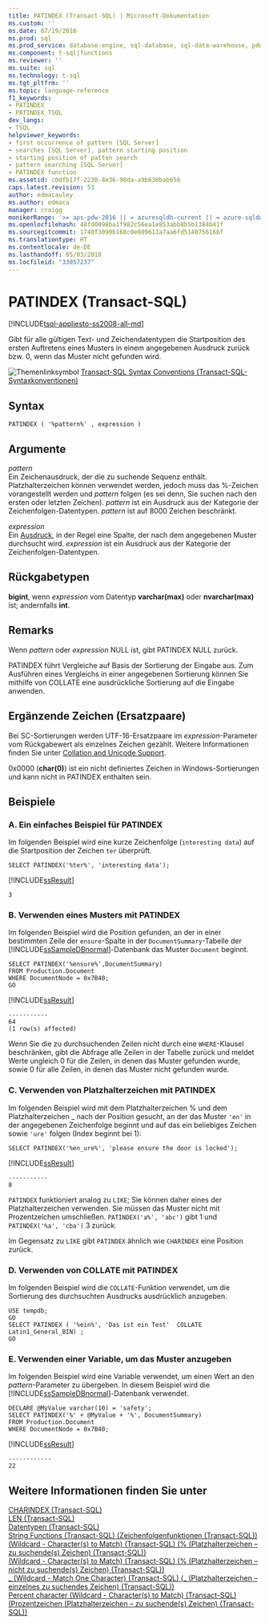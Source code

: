 ```yaml
---
title: PATINDEX (Transact-SQL) | Microsoft-Dokumentation
ms.custom: ''
ms.date: 07/19/2016
ms.prod: sql
ms.prod_service: database-engine, sql-database, sql-data-warehouse, pdw
ms.component: t-sql|functions
ms.reviewer: ''
ms.suite: sql
ms.technology: t-sql
ms.tgt_pltfrm: ''
ms.topic: language-reference
f1_keywords:
- PATINDEX
- PATINDEX_TSQL
dev_langs:
- TSQL
helpviewer_keywords:
- first occurrence of pattern [SQL Server]
- searches [SQL Server], pattern starting position
- starting position of patten search
- pattern searching [SQL Server]
- PATINDEX function
ms.assetid: c0dfb17f-2230-4e36-98da-a9b630bab656
caps.latest.revision: 53
author: edmacauley
ms.author: edmaca
manager: craigg
monikerRange: '>= aps-pdw-2016 || = azuresqldb-current || = azure-sqldw-latest || >= sql-server-2016 || = sqlallproducts-allversions'
ms.openlocfilehash: 48fd0098ba1f982c56ea1e853abb8b5b1384b41f
ms.sourcegitcommit: 1740f3090b168c0e809611a7aa6fd514075616bf
ms.translationtype: HT
ms.contentlocale: de-DE
ms.lasthandoff: 05/03/2018
ms.locfileid: "33057237"
---
```

# <a name="patindex-transact-sql"></a>PATINDEX (Transact-SQL)
[!INCLUDE[tsql-appliesto-ss2008-all-md](../../includes/tsql-appliesto-ss2008-all-md.md)]

  Gibt für alle gültigen Text- und Zeichendatentypen die Startposition des ersten Auftretens eines Musters in einem angegebenen Ausdruck zurück bzw. 0, wenn das Muster nicht gefunden wird.  
  
 ![Themenlinksymbol](../../database-engine/configure-windows/media/topic-link.gif "Topic link icon") [Transact-SQL Syntax Conventions (Transact-SQL-Syntaxkonventionen)](../../t-sql/language-elements/transact-sql-syntax-conventions-transact-sql.md)  
  
## <a name="syntax"></a>Syntax  
  
```  
PATINDEX ( '%pattern%' , expression )  
```  
  
## <a name="arguments"></a>Argumente  
 *pattern*  
 Ein Zeichenausdruck, der die zu suchende Sequenz enthält. Platzhalterzeichen können verwendet werden, jedoch muss das %-Zeichen vorangestellt werden und *pattern* folgen (es sei denn, Sie suchen nach den ersten oder letzten Zeichen). *pattern* ist ein Ausdruck aus der Kategorie der Zeichenfolgen-Datentypen. *pattern* ist auf 8000 Zeichen beschränkt.  
  
 *expression*  
 Ein [Ausdruck](../../t-sql/language-elements/expressions-transact-sql.md), in der Regel eine Spalte, der nach dem angegebenen Muster durchsucht wird. *expression* ist ein Ausdruck aus der Kategorie der Zeichenfolgen-Datentypen.  
  
## <a name="return-types"></a>Rückgabetypen  
 **bigint**, wenn *expression* vom Datentyp **varchar(max)** oder **nvarchar(max)** ist; andernfalls **int**.  
  
## <a name="remarks"></a>Remarks  
 Wenn *pattern* oder *expression* NULL ist, gibt PATINDEX NULL zurück.  
  
 PATINDEX führt Vergleiche auf Basis der Sortierung der Eingabe aus. Zum Ausführen eines Vergleichs in einer angegebenen Sortierung können Sie mithilfe von COLLATE eine ausdrückliche Sortierung auf die Eingabe anwenden.  
  
## <a name="supplementary-characters-surrogate-pairs"></a>Ergänzende Zeichen (Ersatzpaare)  
 Bei SC-Sortierungen werden UTF-16-Ersatzpaare im *expression*-Parameter vom Rückgabewert als einzelnes Zeichen gezählt. Weitere Informationen finden Sie unter [Collation and Unicode Support](../../relational-databases/collations/collation-and-unicode-support.md).  
  
 0x0000 (**char(0)**) ist ein nicht definiertes Zeichen in Windows-Sortierungen und kann nicht in PATINDEX enthalten sein.  
  
## <a name="examples"></a>Beispiele  
  
### <a name="a-simple-patindex-example"></a>A. Ein einfaches Beispiel für PATINDEX  
 Im folgenden Beispiel wird eine kurze Zeichenfolge (`interesting data`) auf die Startposition der Zeichen `ter` überprüft.  
  
```  
SELECT PATINDEX('%ter%', 'interesting data');  
```  
  
 [!INCLUDE[ssResult](../../includes/ssresult-md.md)]  
  
 `3`  
  
### <a name="b-using-a-pattern-with-patindex"></a>B. Verwenden eines Musters mit PATINDEX  
 Im folgenden Beispiel wird die Position gefunden, an der in einer bestimmten Zeile der `ensure`-Spalte in der `DocumentSummary`-Tabelle der [!INCLUDE[ssSampleDBnormal](../../includes/sssampledbnormal-md.md)]-Datenbank das Muster `Document` beginnt.  
  
```  
SELECT PATINDEX('%ensure%',DocumentSummary)  
FROM Production.Document  
WHERE DocumentNode = 0x7B40;  
GO   
```  
  
 [!INCLUDE[ssResult](../../includes/ssresult-md.md)]  
  
```
-----------  
64  
(1 row(s) affected)
```  
  
 Wenn Sie die zu durchsuchenden Zeilen nicht durch eine `WHERE`-Klausel beschränken, gibt die Abfrage alle Zeilen in der Tabelle zurück und meldet Werte ungleich 0 für die Zeilen, in denen das Muster gefunden wurde, sowie 0 für alle Zeilen, in denen das Muster nicht gefunden wurde.  
  
### <a name="c-using-wildcard-characters-with-patindex"></a>C. Verwenden von Platzhalterzeichen mit PATINDEX  
 Im folgenden Beispiel wird mit dem Platzhalterzeichen % und dem Platzhalterzeichen _ nach der Position gesucht, an der das Muster `'en'` in der angegebenen Zeichenfolge beginnt und auf das ein beliebiges Zeichen sowie `'ure'` folgen (Index beginnt bei 1):  
  
```  
SELECT PATINDEX('%en_ure%', 'please ensure the door is locked');  
```  
  
 [!INCLUDE[ssResult](../../includes/ssresult-md.md)]  
  
```
-----------  
8  
```  
  
 `PATINDEX` funktioniert analog zu `LIKE`; Sie können daher eines der Platzhalterzeichen verwenden. Sie müssen das Muster nicht mit Prozentzeichen umschließen. `PATINDEX('a%', 'abc')` gibt 1 und `PATINDEX('%a', 'cba')` 3 zurück.  
  
 Im Gegensatz zu `LIKE` gibt `PATINDEX` ähnlich wie `CHARINDEX` eine Position zurück.  
  
### <a name="d-using-collate-with-patindex"></a>D. Verwenden von COLLATE mit PATINDEX  
 Im folgenden Beispiel wird die `COLLATE`-Funktion verwendet, um die Sortierung des durchsuchten Ausdrucks ausdrücklich anzugeben.  
  
```  
USE tempdb;  
GO  
SELECT PATINDEX ( '%ein%', 'Das ist ein Test'  COLLATE Latin1_General_BIN) ;  
GO  
```  
  
### <a name="e-using-a-variable-to-specify-the-pattern"></a>E. Verwenden einer Variable, um das Muster anzugeben  
 Im folgenden Beispiel wird eine Variable verwendet, um einen Wert an den *pattern*-Parameter zu übergeben. In diesem Beispiel wird die [!INCLUDE[ssSampleDBnormal](../../includes/sssampledbnormal-md.md)]-Datenbank verwendet.  
  
```  
DECLARE @MyValue varchar(10) = 'safety';   
SELECT PATINDEX('%' + @MyValue + '%', DocumentSummary)   
FROM Production.Document  
WHERE DocumentNode = 0x7B40;  
```  
  
 [!INCLUDE[ssResult](../../includes/ssresult-md.md)]  
  
 ```
 ------------  
 22
 ```  
  

  
## <a name="see-also"></a>Weitere Informationen finden Sie unter  
 [CHARINDEX &#40;Transact-SQL&#41;](../../t-sql/functions/charindex-transact-sql.md)  
 [LEN &#40;Transact-SQL&#41;](../../t-sql/functions/len-transact-sql.md)  
 [Datentypen &#40;Transact-SQL&#41;](../../t-sql/data-types/data-types-transact-sql.md)   
 [String Functions &#40;Transact-SQL&#41; (Zeichenfolgenfunktionen (Transact-SQL))](../../t-sql/functions/string-functions-transact-sql.md)   
 [&#40;Wildcard - Character&#40;s&#41; to Match&#41; &#40;Transact-SQL&#41; (% (Platzhalterzeichen – zu suchende(s) Zeichen) (Transact-SQL))](../../t-sql/language-elements/wildcard-character-s-to-match-transact-sql.md)   
 [&#40;Wildcard - Character&#40;s&#41; to Match&#41; &#40;Transact-SQL&#41; (% (Platzhalterzeichen – nicht zu suchende(s) Zeichen) (Transact-SQL))](../../t-sql/language-elements/wildcard-character-s-not-to-match-transact-sql.md)   
 [_ &#40;Wildcard - Match One Character&#41; &#40;Transact-SQL&#41; (_ (Platzhalterzeichen – einzelnes zu suchendes Zeichen) (Transact-SQL))](../../t-sql/language-elements/wildcard-match-one-character-transact-sql.md)   
 [Percent character &#40;Wildcard - Character&#40;s&#41; to Match&#41; &#40;Transact-SQL&#41; (Prozentzeichen (Platzhalterzeichen – zu suchende(s) Zeichen) (Transact-SQL))](../../t-sql/language-elements/percent-character-wildcard-character-s-to-match-transact-sql.md)  
  
  


